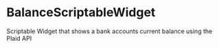 # BalanceScriptableWidget
Scriptable Widget that shows a bank accounts current balance using the Plaid API
